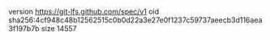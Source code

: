 version https://git-lfs.github.com/spec/v1
oid sha256:4cf948c48b12562515c0b0d22a3e27e0f1237c59737aeecb3d116aea3f197b7b
size 14557

